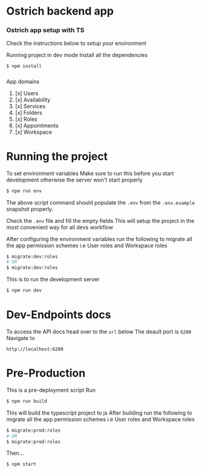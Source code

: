 # Ostrich backend app
###  Ostrich app setup with TS
Check the instructions below to setup your environment

Running project in dev mode
Install all the dependencies
```sh
$ npm install
```
#####
App domains
1. [x] Users
1. [x] Availability
1. [x] Services
1. [x] Folders
1. [x] Roles
1. [x] Appointments
1. [x] Workspace
# Running the project
To set environment variables
Make sure to run this before you start development otherwise
the server won't start properly
```sh
$ npm run env
```
The above script command should populate the `.env` from the `.env.example` snapshot properly.

Check the `.env` file and fill the empty fields
This will setup the project in the most convenient way for all devs workflow

After configuring the environment variables run the following to migrate all the app permission schemes
i.e User roles and Workspace roles
```sh
$ migrate:dev:roles
# OR
$ migrate:dev:roles
```
This is to run the development server
```sh
$ npm run dev
```
# Dev-Endpoints docs
To access the API docs head over to the `url` below
The deault port is `6200`
Navigate to 

`http://localhost:6200`
# Pre-Production
This is a pre-deployment script
Run
```sh
$ npm run build
```
This will build the typescript project to js
After building run the following to migrate all the app permission schemes
i.e User roles and Workspace roles
```sh
$ migrate:prod:roles
# OR
$ migrate:prod:roles
```
Then...
```sh
$ npm start
```

